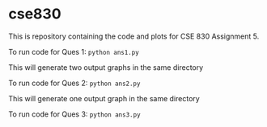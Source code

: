 # cse830

This is repository containing the code and plots for CSE 830 Assignment 5.

To run code for Ques 1:
`python ans1.py`

This will generate two output graphs in the same directory

To run code for Ques 2:
`python ans2.py`

This will generate one output graph in the same directory

To run code for Ques 3:
`python ans3.py`
